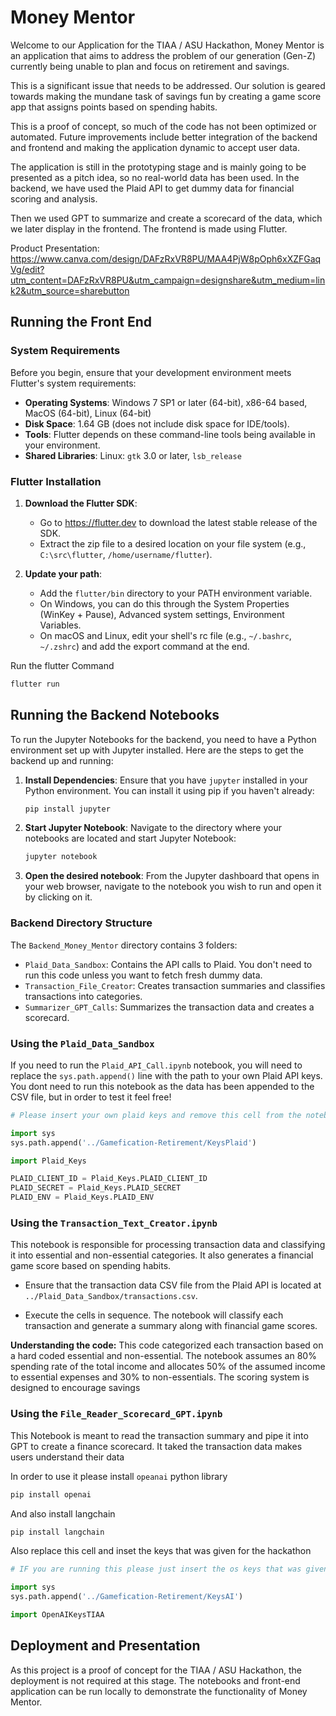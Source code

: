 # Money Mentor

Welcome to our Application for the TIAA / ASU Hackathon, Money Mentor is an application that aims to address the problem of our generation (Gen-Z) currently being unable to plan and focus on retirement and savings.

This is a significant issue that needs to be addressed. Our solution is geared towards making the mundane task of savings fun by creating a game score app that assigns points based on spending habits.

This is a proof of concept, so much of the code has not been optimized or automated. Future improvements include better integration of the backend and frontend and making the application dynamic to accept user data.

The application is still in the prototyping stage and is mainly going to be presented as a pitch idea, so no real-world data has been used. In the backend, we have used the Plaid API to get dummy data for financial scoring and analysis.

Then we used GPT to summarize and create a scorecard of the data, which we later display in the frontend. The frontend is made using Flutter.

Product Presentation: https://www.canva.com/design/DAFzRxVR8PU/MAA4PjW8pOph6xXZFGaqVg/edit?utm_content=DAFzRxVR8PU&utm_campaign=designshare&utm_medium=link2&utm_source=sharebutton

## Running the Front End

### System Requirements

Before you begin, ensure that your development environment meets Flutter's system requirements:

- **Operating Systems**: Windows 7 SP1 or later (64-bit), x86-64 based, MacOS (64-bit), Linux (64-bit)
- **Disk Space**: 1.64 GB (does not include disk space for IDE/tools).
- **Tools**: Flutter depends on these command-line tools being available in your environment.
- **Shared Libraries**: Linux: `gtk` 3.0 or later, `lsb_release`

### Flutter Installation

1. **Download the Flutter SDK**:
   - Go to https://flutter.dev to download the latest stable release of the SDK.
   - Extract the zip file to a desired location on your file system (e.g., `C:\src\flutter`, `/home/username/flutter`).

2. **Update your path**:
   - Add the `flutter/bin` directory to your PATH environment variable.
   - On Windows, you can do this through the System Properties (WinKey + Pause), Advanced system settings, Environment Variables.
   - On macOS and Linux, edit your shell's rc file (e.g., `~/.bashrc`, `~/.zshrc`) and add the export command at the end.

Run the flutter Command

```sh
flutter run
```

## Running the Backend Notebooks

To run the Jupyter Notebooks for the backend, you need to have a Python environment set up with Jupyter installed. Here are the steps to get the backend up and running:

1. **Install Dependencies**:
    Ensure that you have `jupyter` installed in your Python environment. You can install it using pip if you haven't already:

    ```sh
    pip install jupyter
    ```

2. **Start Jupyter Notebook**:
    Navigate to the directory where your notebooks are located and start Jupyter Notebook:

    ```sh
    jupyter notebook
    ```

3. **Open the desired notebook**:
    From the Jupyter dashboard that opens in your web browser, navigate to the notebook you wish to run and open it by clicking on it.

### Backend Directory Structure

The `Backend_Money_Mentor` directory contains 3 folders:

- `Plaid_Data_Sandbox`: Contains the API calls to Plaid. You don't need to run this code unless you want to fetch fresh dummy data.
- `Transaction_File_Creator`: Creates transaction summaries and classifies transactions into categories.
- `Summarizer_GPT_Calls`: Summarizes the transaction data and creates a scorecard.

### Using the `Plaid_Data_Sandbox`

If you need to run the `Plaid_API_Call.ipynb` notebook, you will need to replace the `sys.path.append()` line with the path to your own Plaid API keys. You dont need to run this notebook as the data has been appended to the CSV file, but in order to test it feel free!

```python
# Please insert your own plaid keys and remove this cell from the notebook

import sys
sys.path.append('../Gamefication-Retirement/KeysPlaid')

import Plaid_Keys

PLAID_CLIENT_ID = Plaid_Keys.PLAID_CLIENT_ID
PLAID_SECRET = Plaid_Keys.PLAID_SECRET
PLAID_ENV = Plaid_Keys.PLAID_ENV
```


### Using the `Transaction_Text_Creator.ipynb`

This notebook is responsible for processing transaction data and classifying it into essential and non-essential categories. It also generates a financial game score based on spending habits.

- Ensure that the transaction data CSV file from the Plaid API is located at `../Plaid_Data_Sandbox/transactions.csv`.

- Execute the cells in sequence. The notebook will classify each transaction and generate a summary along with financial game scores.

**Understanding the code:** This code categorized each transaction based on a hard coded essential and non-essential. The notebook assumes an 80% spending rate of the total income and allocates 50% of the assumed income to essential expenses and 30% to non-essentials. The scoring system is designed to encourage savings

### Using the `File_Reader_Scorecard_GPT.ipynb`

This Notebook is meant to read the transaction summary and pipe it into GPT to create a finance scorecard. It taked the transaction data makes users understand their data

In order to use it please install `opeanai` python library

```sh
pip install openai
```

And also install langchain

```sh
pip install langchain
```

Also replace this cell and inset the keys that was given for the hackathon

```python
# IF you are running this please just insert the os keys that was given

import sys
sys.path.append('../Gamefication-Retirement/KeysAI')

import OpenAIKeysTIAA
```

## Deployment and Presentation

As this project is a proof of concept for the TIAA / ASU Hackathon, the deployment is not required at this stage. The notebooks and front-end application can be run locally to demonstrate the functionality of Money Mentor.
